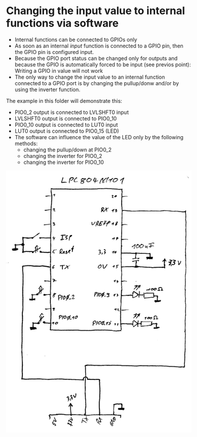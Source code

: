 # Changing the input value to internal functions via software

 * Internal functions can be connected to GPIOs only
 * As soon as an internal *input* function is connected to a GPIO pin, then the
   GPIO pin is configured input.
 * Because the GPIO port status can be changed only for outputs and because
   the GPIO is automatically forced to be input (see previos point): Writing a GPIO
   in value will not work
 * The only way to change the input value to an internal function connected to
   a GPIO port is by changing the pullup/donw and/or by using the inverter function.
   
The example in this folder will demonstrate this:

 * PIO0_2 output is connected to LVLSHFT0 input
 * LVLSHFT0 output is connected to PIO0_10
 * PIO0_10 output is connected to LUT0 input
 * LUT0 output is connected to PIO0_15 (LED)
 * The software can influence the value of the LED only by the following methods:
   * changing the pullup/down at PIO0_2
   * changing the inverter for PIO0_2
   * changing the inverter for PIO0_10
   

![lpc804_blink_schematic.png](../blink/lpc804_blink_schematic.png)
